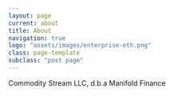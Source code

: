 ```yaml
---
layout: page
current: about
title: About
navigation: true
logo: "assets/images/enterprise-eth.png"
class: page-template
subclass: "post page"
---
```


Commodity Stream LLC, d.b.a Manifold Finance
